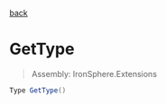 ﻿

[back](/IronSphere.Extensions/types/ByteArrayExtension)

# GetType

> Assembly: IronSphere.Extensions

```csharp
Type GetType()
```



 
